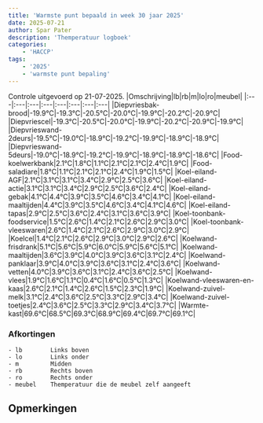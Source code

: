 ```yaml
---
title: 'Warmste punt bepaald in week 30 jaar 2025'
date: 2025-07-21
author: Spar Pater
description: 'Themperatuur logboek'
categories:
    - 'HACCP'
tags:
    - '2025'
    - 'warmste punt bepaling'
---
```

Controle uitgevoerd op 21-07-2025.
|Omschrijving|lb|rb|m|lo|ro|meubel|
|:---|:---|:---|:---|:---|:---|:---|:---|
|Diepvriesbak-brood|-19.9°C|-19.3°C|-20.5°C|-20.0°C|-19.9°C|-20.2°C|-20.9°C|
|Diepvriescel|-19.3°C|-20.5°C|-20.0°C|-19.9°C|-20.2°C|-20.9°C|-19.9°C|
|Diepvrieswand-2deurs|-19.5°C|-19.0°C|-18.9°C|-19.2°C|-19.9°C|-18.9°C|-18.9°C|
|Diepvrieswand-5deurs|-19.0°C|-18.9°C|-19.2°C|-19.9°C|-18.9°C|-18.9°C|-18.6°C|
|Food-koelwerkbank|2.1°C|1.8°C|1.1°C|2.1°C|2.1°C|2.4°C|1.9°C|
|Food-saladiare|1.8°C|1.1°C|2.1°C|2.1°C|2.4°C|1.9°C|1.5°C|
|Koel-eiland-AGF|2.1°C|3.1°C|3.1°C|3.4°C|2.9°C|2.5°C|3.6°C|
|Koel-eiland-actie|3.1°C|3.1°C|3.4°C|2.9°C|2.5°C|3.6°C|2.4°C|
|Koel-eiland-gebak|4.1°C|4.4°C|3.9°C|3.5°C|4.6°C|3.4°C|4.1°C|
|Koel-eiland-maaltijden|4.4°C|3.9°C|3.5°C|4.6°C|3.4°C|4.1°C|4.6°C|
|Koel-eiland-tapas|2.9°C|2.5°C|3.6°C|2.4°C|3.1°C|3.6°C|3.9°C|
|Koel-toonbank-foodservice|1.5°C|2.6°C|1.4°C|2.1°C|2.6°C|2.9°C|3.0°C|
|Koel-toonbank-vleeswaren|2.6°C|1.4°C|2.1°C|2.6°C|2.9°C|3.0°C|2.9°C|
|Koelcel|1.4°C|2.1°C|2.6°C|2.9°C|3.0°C|2.9°C|2.6°C|
|Koelwand-frisdrank|5.1°C|5.6°C|5.9°C|6.0°C|5.9°C|5.6°C|5.1°C|
|Koelwand-maaltijden|3.6°C|3.9°C|4.0°C|3.9°C|3.6°C|3.1°C|2.4°C|
|Koelwand-panklaar|3.9°C|4.0°C|3.9°C|3.6°C|3.1°C|2.4°C|3.6°C|
|Koelwand-vetten|4.0°C|3.9°C|3.6°C|3.1°C|2.4°C|3.6°C|2.5°C|
|Koelwand-vlees|1.9°C|1.6°C|1.1°C|0.4°C|1.6°C|0.5°C|1.3°C|
|Koelwand-vleeswaren-en-kaas|2.6°C|2.1°C|1.4°C|2.6°C|1.5°C|2.3°C|1.9°C|
|Koelwand-zuivel-melk|3.1°C|2.4°C|3.6°C|2.5°C|3.3°C|2.9°C|3.4°C|
|Koelwand-zuivel-toetjes|2.4°C|3.6°C|2.5°C|3.3°C|2.9°C|3.4°C|3.7°C|
|Warmte-kast|69.6°C|68.5°C|69.3°C|68.9°C|69.4°C|69.7°C|69.1°C|

### Afkortingen
    - lb        Links boven
    - lo        Links onder
    - m         Midden
    - rb        Rechts boven
    - ro        Rechts onder
    - meubel    Themperatuur die de meubel zelf aangeeft

## Opmerkingen


